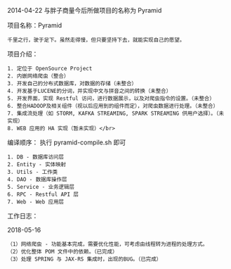 2014-04-22 与胖子商量今后所做项目的名称为 Pyramid

项目名称：Pyramid

	千里之行，驶于足下。虽然走得慢，但只要坚持下去，就能实现自己的愿望。

项目介绍：
    
    1. 定位于 OpenSource Project
    2. 内嵌网络爬虫（整合）
    3. 开发自己的分布式数据库，对数据的存储（未整合）
    4. 开发基于LUCENE的分词，并实现中文与拼音之间的转换（未整合）
    5. 开发界面，实现 Restful 访问，进行数据展示，以及对爬虫指令的设置。（未整合）
    6. 整合HADOOP及相关组件（视以后应用到的组件而定），对爬虫数据进行处理。（未整合）
    7. 集成流处理（如 STORM, KAFKA STREAMING, SPARK STREAMING 供用户选择）。（未实现）
    8. WEB 应用的 HA 实现（暂未实现）</br>

编译顺序：
    执行 pyramid-compile.sh 即可

    1. DB - 数据库访问层
    2. Entity - 实体映射
    3. Utils - 工作类
    4. DAO - 数据库操作层
    5. Service - 业务逻辑层
    6. RPC - Restful API 层
    7. Web - Web 应用层

工作日志：

2018-05-16

	（1）网络爬虫 - 功能基本完成，需要优化性能，可考虑由线程转为进程的处理方式。
	（2）优化整体 POM 文件中的依赖。（已完成）
	（3）处理 SPRING 与 JAX-RS 集成时，出现的BUG。（已完成）
